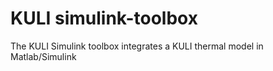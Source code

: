 # KULI simulink-toolbox
The KULI Simulink toolbox integrates a KULI thermal model in Matlab/Simulink
